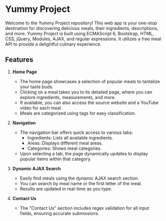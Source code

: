 # Yummy Project

Welcome to the Yummy Project repository! This web app is your one-stop destination for discovering delicious meals, their ingredients, descriptions, and more. Yummy Project is built using ECMAScript 6, Bootstrap, HTML, CSS, jQuery, Modules, AJAX, and regular expressions. It utilizes a free meal API to provide a delightful culinary experience.

## Features

1. **Home Page**
   - The home page showcases a selection of popular meals to tantalize your taste buds.
   - Clicking on a meal takes you to its detailed page, where you can explore ingredients, measurements, and more.
   - If available, you can also access the source website and a YouTube video for each meal.
   - Meals are categorized using tags for easy classification.

2. **Navigation**
   - The navigation bar offers quick access to various tabs:
     - Ingredients: Lists all available ingredients.
     - Areas: Displays different meal areas.
     - Categories: Shows meal categories.
   - Upon selecting a tab, the page dynamically updates to display popular items within that category.

3. **Dynamic AJAX Search**
   - Easily find meals using the dynamic AJAX search section.
   - You can search by meal name or the first letter of the meal.
   - Results are updated in real-time as you type.

4. **Contact Us**
   - The "Contact Us" section includes regex validation for all input fields, ensuring accurate submissions.
